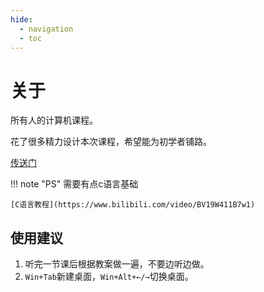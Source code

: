 ```yaml
---
hide:
  - navigation
  - toc
---
```


# 关于

所有人的计算机课程。

花了很多精力设计本次课程，希望能为初学者铺路。

[传送门](https://share.fzf404.top/)

!!! note "PS"
    需要有点c语言基础

    [C语言教程](https://www.bilibili.com/video/BV19W411B7w1)

## 使用建议

1. 听完一节课后根据教案做一遍，不要边听边做。
2. `Win+Tab`新建桌面，`Win+Alt+←/→`切换桌面。

